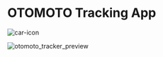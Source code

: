 # OTOMOTO Tracking App

![car-icon](https://user-images.githubusercontent.com/56341706/214170681-23823eb3-5170-43d9-a74c-ed8d97172052.png)


![otomoto_tracker_preview](https://user-images.githubusercontent.com/56341706/214147703-52530c09-986b-4804-a233-368db3c3ab96.PNG)
